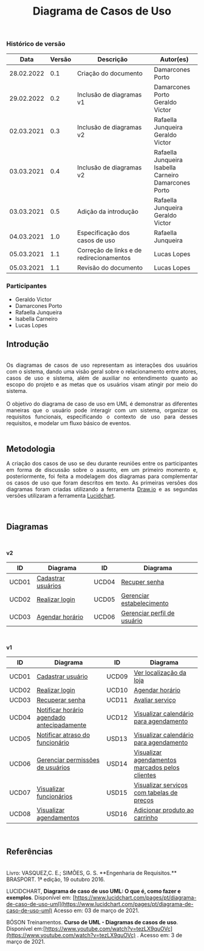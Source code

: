 # <center> Diagrama de Casos de Uso
<br>

### Histórico de versão

|Data | Versão | Descrição | Autor(es)
| -- | -- | -- | -- |
| 28.02.2022 | 0.1 | Criação do documento | Damarcones Porto |
| 29.02.2022 | 0.2 | Inclusão de diagramas v1 | Damarcones Porto<br>Geraldo Victor|
| 02.03.2021 | 0.3 | Inclusão de diagramas v2 | Rafaella Junqueira<br>Geraldo Victor |
| 03.03.2021 | 0.4 | Inclusão de diagramas v2 | Rafaella Junqueira<br>Isabella Carneiro<br>Damarcones Porto |
| 03.03.2021 | 0.5 | Adição da introdução | Rafaella Junqueira<br>Geraldo Victor |
| 04.03.2021 | 1.0 | Especificação dos casos de uso | Rafaella Junqueira |
| 05.03.2021 | 1.1 | Correção de links e de redirecionamentos | Lucas Lopes |
| 05.03.2021 | 1.1 | Revisão do documento | Lucas Lopes |

### Participantes

* Geraldo Victor 
* Damarcones Porto
* Rafaella Junqueira
* Isabella Carneiro
* Lucas Lopes 

## Introdução
<div align="justify">
<br>
Os diagramas de casos de uso representam as interações dos usuários com o sistema, dando uma visão geral sobre o relacionamento entre atores, casos de uso e sistema, além de auxiliar no entendimento quanto ao escopo do projeto e as metas que os usuários visam atingir por meio do sistema.
<br><br>
O objetivo do diagrama de caso de uso em UML é demonstrar as diferentes maneiras que o usuário pode interagir com um sistema, organizar os requisitos funcionais, especificando o contexto de uso para desses requisitos, e modelar um fluxo básico de eventos. 
</div><br>

## Metodologia
<div align="justify">

A criação dos casos de uso se deu durante reuniões entre os participantes em forma de discussão sobre o assunto, em um primeiro momento e, posteriormente, foi feita a modelagem dos diagramas para complementar os casos de uso que foram descritos em texto. As primeiras versões dos diagramas foram criadas utilizando a ferramenta <a href = "https://app.diagrams.net/">Draw.io</a> e as segundas versões utilizaram a ferramenta <a href = "https://www.lucidchart.com">Lucidchart</a>.

</div><br>

## Diagramas
<br>

**v2**

| ID | Diagrama | ID | Diagrama |
| -- | --- | --- | --- |
| UCD01 | [Cadastrar usuários](./diagramas-casos-uso/diagramas-v2/uc01.md) | UCD04 | [Recuper senha](./diagramas-casos-uso/diagramas-v2/uc04.md)  
| UCD02 | [Realizar login](./diagramas-casos-uso/diagramas-v2/uc02.md) | UCD05 | [Gerenciar estabelecimento](./diagramas-casos-uso/diagramas-v2/uc05.md)  
| UCD03 | [Agendar horário](./diagramas-casos-uso/diagramas-v2/uc03.md) | UCD06 | [Gerenciar perfil de usuário](./diagramas-casos-uso/diagramas-v2/uc06.md) |

<br>

**v1**

| ID | Diagrama | ID | Diagrama |
| -- | --- | --- | --- |
| UCD01 | [Cadastrar usuário](./diagramas-casos-uso/diagramas-v1/uc01.md) | UCD09 | [Ver localização da loja](./diagramas-casos-uso/diagramas-v1/uc09.md)  
| UCD02 | [Realizar login](./diagramas-casos-uso/diagramas-v1/uc02.md) | UCD10 | [Agendar horário ](./diagramas-casos-uso/diagramas-v1/uc10.md)
| UCD03 | [Recuperar senha](./diagramas-casos-uso/diagramas-v1/uc03.md) | UCD11 | [Avaliar serviço](./diagramas-casos-uso/diagramas-v1/uc11.md)
| UCD04 | [Notificar horário agendado antecipadamente](./diagramas-casos-uso/diagramas-v1/uc04.md) | UCD12 | [Visualizar calendário para agendamento](./diagramas-casos-uso/diagramas-v1/uc12.md) 
| UCD05 | [Notificar atraso do funcionário](./diagramas-casos-uso/diagramas-v1/uc05.md) | USD13 | [Visualizar calendário para agendamento](./diagramas-casos-uso/diagramas-v1/uc13.md)
| UCD06 | [Gerenciar permissões de usuários](./diagramas-casos-uso/diagramas-v1/uc06.md) | USD14 |[Visualizar agendamentos marcados pelos clientes](./diagramas-casos-uso/diagramas-v1/uc14.md)
| UCD07 | [Visualizar funcionários](./diagramas-casos-uso/diagramas-v1/uc07.md) | USD15 | [Visualizar serviços com tabelas de preços](./diagramas-casos-uso/diagramas-v1/uc15.md)
| UCD08 | [Visualizar agendamentos](./diagramas-casos-uso/diagramas-v1/uc08.md) | USD16 | [Adicionar produto ao carrinho](./diagramas-casos-uso/diagramas-v1/uc16.md)

<br>

## Referências
<br>
Livro: VASQUEZ,C. E.; SIMÕES, G. S. **Engenharia de Requisitos.** BRASPORT. 1ª edição, 19 outubro 2016.

LUCIDCHART, **Diagrama de caso de uso UML: O que é, como fazer e exemplos**. Disponível em: [https://www.lucidchart.com/pages/pt/diagrama-de-caso-de-uso-uml](https://www.lucidchart.com/pages/pt/diagrama-de-caso-de-uso-uml) Acesso em: 03 de março de 2021.

BÓSON Treinamentos. **Curso de UML - Diagramas de casos de uso**. Disponível em:[https://www.youtube.com/watch?v=tezLX9quOVc](https://www.youtube.com/watch?v=tezLX9quOVc) . Acesso em: 3 de março de 2021.